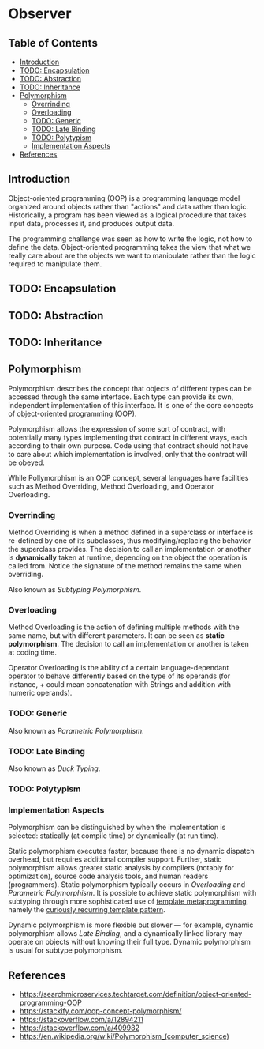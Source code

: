 # Observer <!-- omit in toc -->

## Table of Contents <!-- omit in toc -->
- [Introduction](#introduction)
- [TODO: Encapsulation](#todo-encapsulation)
- [TODO: Abstraction](#todo-abstraction)
- [TODO: Inheritance](#todo-inheritance)
- [Polymorphism](#polymorphism)
  - [Overrinding](#overrinding)
  - [Overloading](#overloading)
  - [TODO: Generic](#todo-generic)
  - [TODO: Late Binding](#todo-late-binding)
  - [TODO: Polytypism](#todo-polytypism)
  - [Implementation Aspects](#implementation-aspects)
- [References](#references)

## Introduction

Object-oriented programming (OOP) is a programming language model organized around objects rather than "actions" and data rather than logic. Historically, a program has been viewed as a logical procedure that takes input data, processes it, and produces output data.

The programming challenge was seen as how to write the logic, not how to define the data. Object-oriented programming takes the view that what we really care about are the objects we want to manipulate rather than the logic required to manipulate them.

## TODO: Encapsulation

## TODO: Abstraction

## TODO: Inheritance

## Polymorphism

Polymorphism describes the concept that objects of different types can be accessed through the same interface. Each type can provide its own, independent implementation of this interface. It is one of the core concepts of object-oriented programming (OOP).

Polymorphism allows the expression of some sort of contract, with potentially many types implementing that contract in different ways, each according to their own purpose. Code using that contract should not have to care about which implementation is involved, only that the contract will be obeyed.

While Pollymorphism is an OOP concept, several languages have facilities such as Method Overriding, Method Overloading, and Operator Overloading. 

### Overrinding

Method Overriding is when a method defined in a superclass or interface is re-defined by one of its subclasses, thus modifying/replacing the behavior the superclass provides. The decision to call an implementation or another is **dynamically** taken at runtime, depending on the object the operation is called from. Notice the signature of the method remains the same when overriding.

Also known as *Subtyping Polymorphism*.

### Overloading

Method Overloading is the action of defining multiple methods with the same name, but with different parameters. It can be seen as **static polymorphism**. The decision to call an implementation or another is taken at coding time.

Operator Overloading is the ability of a certain language-dependant operator to behave differently based on the type of its operands (for instance, + could mean concatenation with Strings and addition with numeric operands).

### TODO: Generic

Also known as *Parametric Polymorphism*.

### TODO: Late Binding

Also known as *Duck Typing*.

### TODO: Polytypism

### Implementation Aspects

Polymorphism can be distinguished by when the implementation is selected: statically (at compile time) or dynamically (at run time).

Static polymorphism executes faster, because there is no dynamic dispatch overhead, but requires additional compiler support. Further, static polymorphism allows greater static analysis by compilers (notably for optimization), source code analysis tools, and human readers (programmers). Static polymorphism typically occurs in *Overloading* and *Parametric Polymorphism*. It is possible to achieve static polymorphism with subtyping through more sophisticated use of [template metaprogramming](https://en.wikipedia.org/wiki/Template_metaprogramming), namely the [curiously recurring template pattern](https://en.wikipedia.org/wiki/Curiously_recurring_template_pattern).

Dynamic polymorphism is more flexible but slower — for example, dynamic polymorphism allows *Late Binding*, and a dynamically linked library may operate on objects without knowing their full type. Dynamic polymorphism is usual for subtype polymorphism.

## References

* https://searchmicroservices.techtarget.com/definition/object-oriented-programming-OOP
* https://stackify.com/oop-concept-polymorphism/
* https://stackoverflow.com/a/12894211
* https://stackoverflow.com/a/409982
* https://en.wikipedia.org/wiki/Polymorphism_(computer_science)